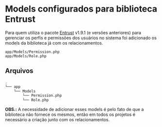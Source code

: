 # Models configurados para biblioteca Entrust
Para quem utiliza o pacote [Entrust](https://github.com/Zizaco/entrust) v1.9.1 (e versões anteriores) para gerenciar os perfis e permissões dos usuários no sistema foi adicionado os models da biblioteca já com os relacionamentos. 

`app/Models/Permission.php` <br>
`app/Models/Role.php`

## Arquivos
```bash
.
└── app
    └── Models
        └── Permission.php
        └── Role.php
```

**OBS.:** A necessidade de adicionar esses models é pelo fato de
 que a biblioteca não fornece os mesmos, então em todos os projetos 
 é necessário a criação junto com os relacionamentos. 
